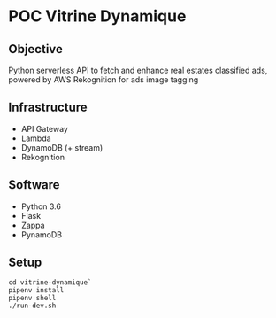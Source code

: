 # POC Vitrine Dynamique

## Objective

Python serverless API to fetch and enhance real estates classified ads, powered by AWS Rekognition for ads image tagging

## Infrastructure

- API Gateway
- Lambda
- DynamoDB (+ stream)
- Rekognition

## Software

- Python 3.6
- Flask
- Zappa
- PynamoDB

## Setup

```
cd vitrine-dynamique`
pipenv install
pipenv shell
./run-dev.sh
```
